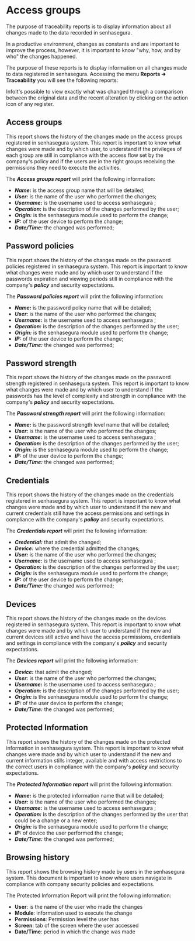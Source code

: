 # Access groups

The purpose of traceability reports is to display information about all changes made to the data recorded in senhasegura.

In a productive environment, changes as constants and are important to improve the process,
however, it is important to know "why, how, and by who" the changes happened.

The purpose of these reports is to display information on all changes made to data registered in senhasegura. Accessing the menu **Reports ➔ Traceability** you will see the following reports:

InfoIt's possible to view exactly what was changed through a comparison between the original data and the recent alteration by clicking on the action icon of any register.

## Access groups

This report shows the history of the changes made on the access groups registered in
senhasegura system. This report is important to know what changes were made and by which user, to understand if the privileges of each group are still in compliance with the access flow set by the company's policy and if the users are in the right groups receiving the permissions they need to execute the activities.

The ***Access groups report*** will print the following information:

* ***Name:*** is the access group name that will be detailed;
* ***User:*** is the name of the user who performed the changes;
* ***Username:*** is the username used to access senhasegura ;
* ***Operation:*** is the description of the changes performed by the user;
* ***Origin:*** is the senhasegura module used to perform the change;
* ***IP:*** of the user device to perform the change;
* ***Date/Time:*** the changed was performed;

## Password policies

This report shows the history of the changes made on the password policies registered
in senhasegura system.
This report is important to know what changes were made and by which user to understand if the passwords expiration and viewing periods still in compliance with the company's ***policy*** and security expectations.

The ***Password policies report*** will print the following information:

* ***Name:*** is the password policy name that will be detailed;
* ***User:*** is the name of the user who performed the changes;
* ***Username:*** is the username used to access senhasegura ;
* ***Operation:*** is the description of the changes performed by the user;
* ***Origin:*** is the senhasegura module used to perform the change;
* ***IP:*** of the user device to perform the change;
* ***Date/Time:*** the changed was performed;

## Password strength

This report shows the history of the changes made on the password strength registered in senhasegura system. This report is important to know what changes were made and by which user to understand if the passwords has the level of complexity and strength in compliance with the company's ***policy*** and security expectations.

The ***Password strength report*** will print the following information:

* ***Name:*** is the password strength level name that will be detailed;
* ***User:*** is the name of the user who performed the changes;
* ***Username:*** is the username used to access senhasegura ;
* ***Operation:*** is the description of the changes performed by the user;
* ***Origin:*** is the senhasegura module used to perform the change;
* ***IP:*** of the user device to perform the change;
* ***Date/Time:*** the changed was performed;

## Credentials

This report shows the history of the changes made on the credentials registered in senhasegura system. This report is important to know what changes were made and by which user to understand if the new and current credentials still have the access permissions and settings in compliance with the company's ***policy*** and security expectations.

The ***Credentials report*** will print the following information:

* ***Credential:*** that admit the changed;
* ***Device:*** where the credential admitted the changes;
* ***User:*** is the name of the user who performed the changes;
* ***Username:*** is the username used to access senhasegura ;
* ***Operation:*** is the description of the changes performed by the user;
* ***Origin:*** is the senhasegura module used to perform the change;
* ***IP:*** of the user device to perform the change;
* ***Date/Time:*** the changed was performed;

## Devices

This report shows the history of the changes made on the devices registered in
senhasegura system. This report is important to know what changes were made and by which user to understand if the new and current devices still active and have the access permissions, credentials and settings in compliance with the company's ***policy*** and security expectations.

The ***Devices report*** will print the following information:

* ***Device:*** that admit the changed;
* ***User:*** is the name of the user who performed the changes;
* ***Username:*** is the username used to access senhasegura ;
* ***Operation:*** is the description of the changes performed by the user;
* ***Origin:*** is the senhasegura module used to perform the change;
* ***IP:*** of the user device to perform the change;
* ***Date/Time:*** the changed was performed;

## Protected Information

This report shows the history of the changes made on the protected information in
senhasegura system. This report is important to know what changes were made and by which user to understand if the new and current information stills integer, available and with access restrictions to the correct users in compliance with the company's ***policy*** and security expectations.

The ***Protected Information report*** will print the following information:

* ***Name:*** is the protected information name that will be detailed;
* ***User:*** is the name of the user who performed the changes;
* ***Username:*** is the username used to access senhasegura ;
* ***Operation:*** is the description of the changes performed by the user that could be a change or a new enter;
* ***Origin:*** is the senhasegura module used to perform the change;
* ***IP:*** of device the user performed the change;
* ***Date/Time:*** the changed was performed;

## Browsing history

This report shows the browsing history made by users in the senhasegura system. This document is important to know where users navigate in compliance with company security policies and expectations.

The Protected Information Report will print the following information:

* **User**: is the name of the user who made the changes
* **Module**: information used to execute the change
* **Permissions**: Permission level the user has
* **Screen**: tab of the screen where the user accessed
* **Date/Time**: period in which the change was made
